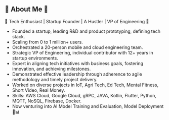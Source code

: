 ## 🌟 About Me 🚀

🚀 Tech Enthusiast | Startup Founder | A Hustler | VP of Engineering 🌟

- Founded a startup, leading R&D and product prototyping, defining tech stack.
- Scaling from 0 to 1 million+ users.
- Orchestrated a 20-person mobile and cloud engineering team.
- Strategic VP of Engineering, individual contributor with 12+ years in startup environments.
- Expert in aligning tech initiatives with business goals, fostering innovation, and achieving milestones.
- Demonstrated effective leadership through adherence to agile methodology and timely project delivery.
- Worked on diverse projects in IoT, Agri Tech, Ed Tech, Mental Fitness, Short Video, Real Money.
- Skills: AWS Cloud, Google Cloud, gRPC, JAVA, Kotlin, Flutter, Python, MQTT, NoSQL, Firebase, Docker.
- Now venturing into AI Model Training and Evaluation, Model Deployment 🤖📊
